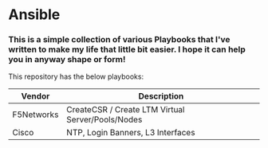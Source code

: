 # Ansible

### This is a simple collection of various Playbooks that I've written to make my life that little bit easier. I hope it can help you in anyway shape or form!

This repository has the below playbooks:

| Vendor               | Description |
| -------------------- | ----------- |
| F5Networks           | CreateCSR / Create LTM Virtual Server/Pools/Nodes |
| Cisco                | NTP, Login Banners, L3 Interfaces                 |
